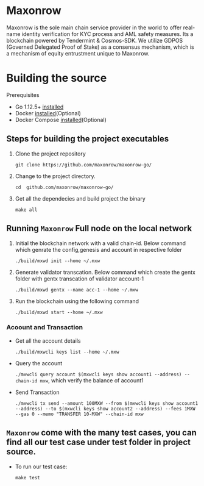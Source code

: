 
# Maxonrow

Maxonrow is the sole main chain service provider in the world to offer real-name identity verification for KYC process and AML safety measures. Its a blockchain powered by Tendermint & Cosmos-SDK. We utilize GDPOS (Governed Delegated Proof of Stake) as a consensus mechanism, which is a mechanism of equity entrustment unique to Maxonrow.

# Building the source

Prerequisites
* Go 1.12.5+ [installed](https://github.com/golang/go)
* Docker [installed](https://docs.docker.com/engine/installation/)(Optional)
* Docker Compose [installed](https://docs.docker.com/compose/install/)(Optional)


## Steps for building the project executables

1. Clone the project repository

    `git clone https://github.com/maxonrow/maxonrow-go/`


2. Change to the project directory.

    `cd  github.com/maxonrow/maxonrow-go/`


3.  Get all the dependecies and build project the binary

    `make all`


## Running `Maxonrow` Full node on the local network

1. Initial the blockchain network with a valid chain-id. Below command which genrate the config,genesis and account in respective folder


    `./build/mxwd init --home ~/.mxw`


2. Generate validator transcation. Below command which create the gentx folder with gentx transcation of validator account-1

    `./build/mxwd gentx --name acc-1 --home ~/.mxw`


3. Run the blockchain using the following command

    `./build/mxwd start --home ~/.mxw`


### Acoount and Transaction

  - Get all the account details

    `./build/mxwcli keys list --home ~/.mxw`

  - Query the account

    `./mxwcli query account $(mxwcli keys show account1 --address) --chain-id mxw`, which verify the balance of account1

  - Send Transaction

    `./mxwcli tx send --amount 100MXW --from $(mxwcli keys show account1 --address) --to $(mxwcli keys show account2 --address) --fees 1MXW --gas 0 --memo "TRANSFER 10-MXW" --chain-id mxw`


## `Maxonrow` come with the many test cases, you can find all our test case under test folder in project source.

* To run our test case:

    `make test`
